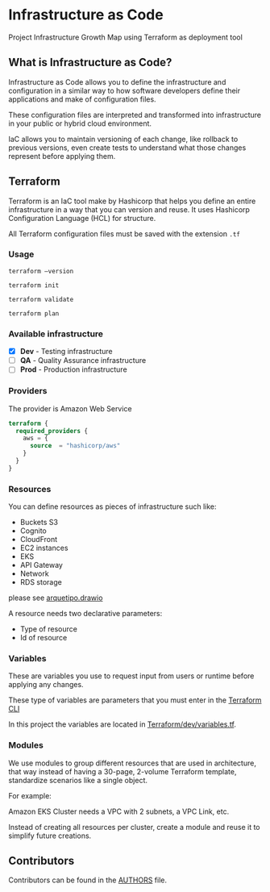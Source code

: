 # Infrastructure as Code

Project Infrastructure Growth Map using Terraform as deployment tool

## What is Infrastructure as Code?

Infrastructure as Code allows you to define the infrastructure and configuration
in a similar way to how software developers define their applications and make
of configuration files.

These configuration files are interpreted and transformed into infrastructure
in your public or hybrid cloud environment.

IaC allows you to maintain versioning of each change, like rollback to previous
versions, even create tests to understand what those changes represent before
applying them.

## Terraform

Terraform is an IaC tool make by Hashicorp that helps you define an entire
infrastructure in a way that you can version and reuse. It uses Hashicorp
Configuration Language (HCL) for structure.

All Terraform configuration files must be saved with the extension `.tf`

### Usage

```console
terraform —version
```

```console
terraform init
```

```console
terraform validate
```

```console
terraform plan
```

### Available infrastructure

* [x] **Dev** - Testing infrastructure
* [ ] **QA** - Quality Assurance infrastructure
* [ ] **Prod** - Production infrastructure

### Providers

The provider is Amazon Web Service

```tf
terraform {
  required_providers {
    aws = {
      source  = "hashicorp/aws"
    }
  }
}
```

### Resources

You can define resources as pieces of infrastructure such like:

- Buckets S3
- Cognito
- CloudFront
- EC2 instances
- EKS
- API Gateway
- Network
- RDS storage

please see [arquetipo.drawio](https://drive.google.com/file/d/1cDlofW2r9X09KxZUF-Sqspvb84WslKYV/view?usp=sharing)

A resource needs two declarative parameters:

- Type of resource
- Id of resource

### Variables

These are variables you use to request input from users or
runtime before applying any changes.

These type of variables are parameters that you must
enter in the [Terraform CLI](https://www.terraform.io/cli)

In this project the variables are located in
[Terraform/dev/variables.tf](Terraform/dev/variables.tf).

### Modules

We use modules to group different resources that are used in
architecture, that way instead of having a 30-page,
2-volume Terraform template, standardize scenarios like a
single object.

For example:

Amazon EKS Cluster needs a VPC with 2 subnets, a VPC
Link, etc.

Instead of creating all resources per cluster, create
a module and reuse it to simplify future creations.

## Contributors

Contributors can be found in the [AUTHORS](AUTHORS) file.
